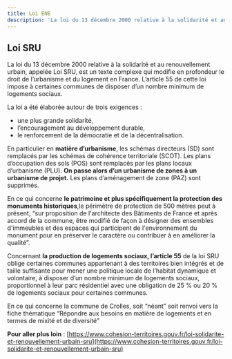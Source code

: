 ```yaml
---
title: Loi ENE
description: 'La loi du 13 décembre 2000 relative à la solidarité et au renouvellement urbain, appelée Loi SRU, est un texte complexe qui modifie en profondeur le droit de l’urbanisme et du logement en France. L’article 55 de cette loi impose à certaines communes de disposer d’un nombre minimum de logements sociaux.'
---
```


## Loi SRU

La loi du 13 décembre 2000 relative à la solidarité et au renouvellement urbain, appelée Loi SRU, est un texte complexe qui modifie en profondeur le droit de l’urbanisme et du logement en France. L’article 55 de cette loi impose à certaines communes de disposer d’un nombre minimum de logements sociaux.

La loi a été élaborée autour de trois exigences :
- une plus grande solidarité,
- l’encouragement au développement durable,
- le renforcement de la démocratie et de la décentralisation.

En particulier en **matière d’urbanisme**, les schémas directeurs (SD) sont remplacés par les schémas de cohérence territoriale (SCOT). Les plans d’occupation des sols (POS) sont remplacés par les plans locaux d’urbanisme (PLU). **On passe alors d’un urbanisme de zones à un urbanisme de projet.** Les plans d’aménagement de zone (PAZ) sont supprimés.

En ce qui concerne **le patrimoine et plus spécifiquement la protection des monuments historiques**,le périmètre de protection de 500 mètres peut à présent, “sur proposition de l'architecte des Bâtiments de France et après accord de la commune, être modifié de façon à désigner des ensembles d'immeubles et des espaces qui participent de l'environnement du monument pour en préserver le caractère ou contribuer à en améliorer la qualité”.

Concernant **la production de logements sociaux, l’article 55** de la loi SRU oblige certaines communes appartenant à des territoires bien intégrés et de taille suffisante pour mener une politique locale de l’habitat dynamique et volontaire, à disposer d’un nombre minimum de logements sociaux, proportionnel à leur parc résidentiel avec une obligation de 25 % ou 20 % de logements sociaux pour certaines communes.

En ce qui concerne la commune de Crolles, soit “néant” soit renvoi vers la fiche thématique “Répondre 	aux besoins en matière de logements et en termes de mixité et de 	diversité”

**Pour aller plus loin** : [https://www.cohesion-territoires.gouv.fr/loi-solidarite-et-renouvellement-urbain-sru](https://www.cohesion-territoires.gouv.fr/loi-solidarite-et-renouvellement-urbain-sru)
